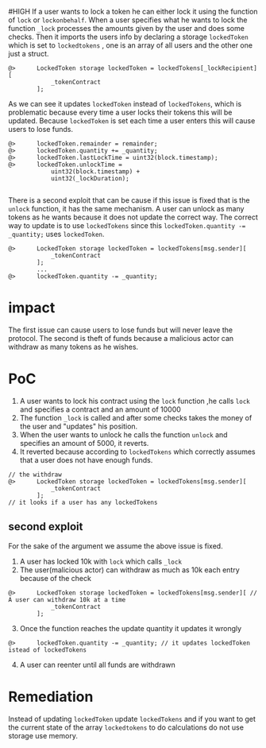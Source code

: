#HIGH
If a user wants to lock a token he can either lock it using the function of `lock` or `lockonbehalf`. When a user specifies what he wants to lock the function `_lock` processes the amounts given by the user and does some checks. Then it imports the users info by declaring a storage `lockedToken` which is set to `lockedtokens` , one is an array of all users and the other one just a struct.

```solidity
@>      LockedToken storage lockedToken = lockedTokens[_lockRecipient][
            _tokenContract
        ];
```
As we can see it updates `lockedToken` instead of `lockedTokens`, which is problematic because every time a user locks their tokens this will be updated. Because `lockedToken` is set each time a user enters this will cause users to lose funds.
```solidity
@>      lockedToken.remainder = remainder;
@>      lockedToken.quantity += _quantity;
@>      lockedToken.lastLockTime = uint32(block.timestamp);
@>      lockedToken.unlockTime =
            uint32(block.timestamp) +
            uint32(_lockDuration);


```
There is a second exploit that can be cause if this issue is fixed that is the `unlock` function, it has the same mechanism. A user can unlock as many tokens as he wants because it does not update the correct way. The correct way to update is to use `lockedTokens` since this `lockedToken.quantity -= _quantity;` uses `lockedToken`. 
```solidity
@>      LockedToken storage lockedToken = lockedTokens[msg.sender][
            _tokenContract
        ];
        ...
@>      lockedToken.quantity -= _quantity;

```
# impact 
The first issue can cause users to lose funds but will never leave the protocol. The second is theft of funds because a malicious actor can withdraw as many tokens as he wishes.

# PoC
1. A user wants to lock his contract using the `lock` function ,he calls `lock` and specifies a contract and an amount of 10000
2. The function `_lock` is called and after some checks takes the money of the user and "updates" his position.
3. When the user wants to unlock he calls the function `unlock` and specifies an amount of 5000, it reverts.
4. It reverted because according to `lockedTokens` which correctly assumes that a user does not have enough funds.
```solidity 
// the withdraw
@>      LockedToken storage lockedToken = lockedTokens[msg.sender][
            _tokenContract
        ];
// it looks if a user has any lockedTokens
```

## second exploit
For the sake of the argument we assume the above issue is fixed.

1. A user has locked 10k with `lock` which calls `_lock`
2. The user(malicious actor) can withdraw as much as 10k each entry because of the check
```solidity
@>      LockedToken storage lockedToken = lockedTokens[msg.sender][ // A user can withdraw 10k at a time
            _tokenContract 
        ];
```
3. Once the function reaches the update quantity it updates it wrongly
```solidity
@>      lockedToken.quantity -= _quantity; // it updates lockedToken istead of lockedTokens
```
4. A user can reenter until all funds are withdrawn

# Remediation

Instead of updating `lockedToken` update `lockedTokens` and if you want to get the current state of the array `lockedtokens` to do calculations do not use storage use memory. 
